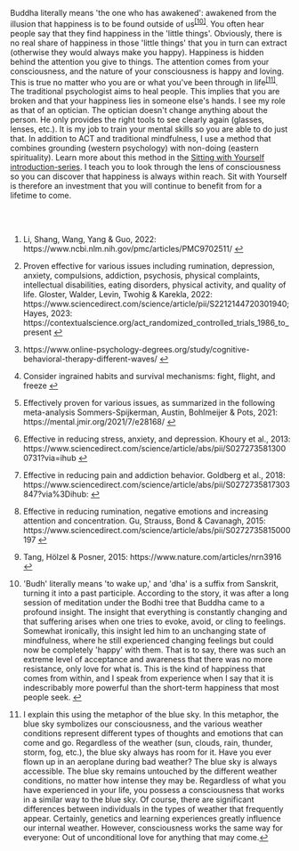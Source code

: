 Buddha literally means 'the one who has awakened': awakened from the illusion that happiness is to be found outside of us<sup class="footnote-ref"><a href="#bassie10" id="adriaan10">[10]</a></sup>. You often hear people say that they find happiness in the 'little things'. Obviously, there is no real share of happiness in those 'little things' that you in turn can extract (otherwise they would always make you happy). Happiness is hidden behind the attention you give to things. The attention comes from your consciousness, and the nature of your consciousness is happy and loving. This is true no matter who you are or what you've been through in life<sup class="footnote-ref"><a href="#bassie11" id="adriaan11">[11]</a></sup>. The traditional psychologist aims to heal people. This implies that you are broken and that your happiness lies in someone else's hands. I see my role as that of an optician. The optician doesn't change anything about the person. He only provides the right tools to see clearly again (glasses, lenses, etc.).  It is my job to train your mental skills so you are able to do just that. In addition to ACT and traditional mindfulness, I use a method that combines grounding (western psychology) with non-doing (eastern spirituality). Learn more about this method in the [Sitting with Yourself introduction-series](https://dklerksbv.github.io/blog.html?lang=nl). I teach you to look through the lens of consciousness so you can discover that happiness is always within reach. Sit with Yourself is therefore an investment that you will continue to benefit from for a lifetime to come.

&nbsp;
&nbsp;       
&nbsp;       

<section class="footnotes">
  <ol class="footnotes-list">
    <li id="bassie" class="footnote-item">
      <p class="footnote-item">
        Li, Shang, Wang, Yang & Guo, 2022: https://www.ncbi.nlm.nih.gov/pmc/articles/PMC9702511/
        <a href="#adriaan" class="footnote-backref">↩</a>
      </p>
    </li>
    <li id="bassie2" class="footnote-item">
      <p class="footnote-item">
        Proven effective for various issues including rumination, depression, anxiety, compulsions, addiction, psychosis, physical complaints, intellectual disabilities, eating disorders, physical activity, and quality of life. Gloster, Walder, Levin, Twohig & Karekla, 2022: https://www.sciencedirect.com/science/article/pii/S2212144720301940; Hayes, 2023: https://contextualscience.org/act_randomized_controlled_trials_1986_to_present
        <a href="#adriaan2" class="footnote-backref">↩</a>
      </p>
    </li>
    <li id="bassie3" class="footnote-item">
      <p class="footnote-item">
        https://www.online-psychology-degrees.org/study/cognitive-behavioral-therapy-different-waves/
        <a href="#adriaan3" class="footnote-backref">↩</a>
      </p>
    </li>
    <li id="bassie4" class="footnote-item">
      <p class="footnote-item">
        Consider ingrained habits and survival mechanisms: fight, flight, and freeze 
        <a href="#adriaan4" class="footnote-backref">↩</a>
      </p>
    </li>
    <li id="bassie5" class="footnote-item">
      <p class="footnote-item">
        Effectively proven for various issues, as summarized in the following meta-analysis  Sommers-Spijkerman, Austin, Bohlmeijer & Pots, 2021: https://mental.jmir.org/2021/7/e28168/
        <a href="#adriaan5" class="footnote-backref">↩</a>
      </p>
    </li>
    <li id="bassie6" class="footnote-item">
      <p class="footnote-item">
        Effective in reducing stress, anxiety, and depression. Khoury et al., 2013: https://www.sciencedirect.com/science/article/abs/pii/S0272735813000731?via=ihub
        <a href="#adriaan6" class="footnote-backref">↩</a>
      </p>
    </li>
    <li id="bassie7" class="footnote-item">
      <p class="footnote-item">
        Effective in reducing pain and addiction behavior. Goldberg et al., 2018: https://www.sciencedirect.com/science/article/abs/pii/S0272735817303847?via%3Dihub:
        <a href="#adriaan7" class="footnote-backref">↩</a>
      </p>
    </li>
    <li id="bassie8" class="footnote-item">
      <p class="footnote-item">
        Effective in reducing rumination, negative emotions and increasing attention and concentration. Gu, Strauss, Bond & Cavanagh, 2015: https://www.sciencedirect.com/science/article/abs/pii/S0272735815000197
        <a href="#adriaan8" class="footnote-backref">↩</a>
      </p>
    </li>
    <li id="bassie9" class="footnote-item">
      <p class="footnote-item">
        Tang, Hölzel & Posner, 2015: https://www.nature.com/articles/nrn3916
        <a href="#adriaan9" class="footnote-backref">↩</a>
      </p>
    </li>
<li id="bassie10" class="footnote-item">
      <p class="footnote-item">
       'Budh' literally means 'to wake up,' and 'dha' is a suffix from Sanskrit, turning it into a past participle. According to the story, it was after a long session of meditation under the Bodhi tree that Buddha came to a profound insight. The insight that everything is constantly changing and that suffering arises when one tries to evoke, avoid, or cling to feelings. Somewhat ironically, this insight led him to an unchanging state of mindfulness, where he still experienced changing feelings but could now be completely 'happy' with them. That is to say, there was such an extreme level of acceptance and awareness that there was no more resistance, only love for what is. This is the kind of happiness that comes from within, and I speak from experience when I say that it is indescribably more powerful than the short-term happiness that most people seek. 
        <a href="#adriaan10" class="footnote-backref">↩</a>
      </p>
    </li>
<li id="bassie11" class="footnote-item">
      <p class="footnote-item">
       I explain this using the metaphor of the blue sky. In this metaphor, the blue sky symbolizes our consciousness, and the various weather conditions represent different types of thoughts and emotions that can come and go. Regardless of the weather (sun, clouds, rain, thunder, storm, fog, etc.), the blue sky always has room for it. Have you ever flown up in an aeroplane during bad weather? The blue sky is always accessible. The blue sky remains untouched by the different weather conditions, no matter how intense they may be. Regardless of what you have experienced in your life, you possess a consciousness that works in a similar way to the blue sky. Of course, there are significant differences between individuals in the types of weather that frequently appear. Certainly, genetics and learning experiences greatly influence our internal weather. However, consciousness works the same way for everyone: Out of unconditional love for anything that may come.<a href="#adriaan11" class="footnote-backref">↩</a>
      </p>
    </li>
  </ol>
</section>
